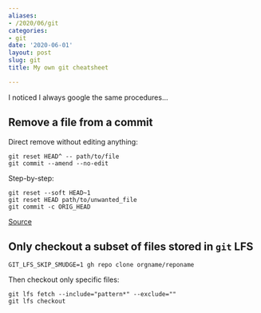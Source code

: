 ```yaml
---
aliases:
- /2020/06/git
categories:
- git
date: '2020-06-01'
layout: post
slug: git
title: My own git cheatsheet

---
```


I noticed I always google the same procedures...

## Remove a file from a commit

Direct remove without editing anything:

```
git reset HEAD^ -- path/to/file
git commit --amend --no-edit
```

Step-by-step:

```
git reset --soft HEAD~1
git reset HEAD path/to/unwanted_file
git commit -c ORIG_HEAD
```
[Source](https://stackoverflow.com/questions/12481639/remove-files-from-git-commit)

## Only checkout a subset of files stored in `git` LFS

    GIT_LFS_SKIP_SMUDGE=1 gh repo clone orgname/reponame

Then checkout only specific files:

    git lfs fetch --include="pattern*" --exclude=""
    git lfs checkout
